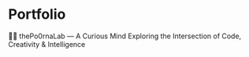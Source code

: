 # Portfolio
👨‍💻 thePo0rnaLab — A Curious Mind Exploring the Intersection of Code, Creativity &amp; Intelligence

